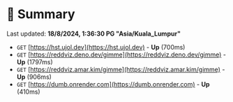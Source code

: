 # 📖 Summary
Last updated: **18/8/2024, 1:36:30 PG "Asia/Kuala_Lumpur"**

- `GET` [https://hst.ujol.dev](https://hst.ujol.dev) - **Up** (700ms)
- `GET` [https://reddviz.deno.dev/gimme](https://reddviz.deno.dev/gimme) - **Up** (1797ms)
- `GET` [https://reddviz.amar.kim/gimme](https://reddviz.amar.kim/gimme) - **Up** (906ms)
- `GET` [https://dumb.onrender.com](https://dumb.onrender.com) - **Up** (410ms)

